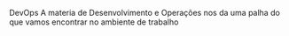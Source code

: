 DevOps
A materia de Desenvolvimento e Operações nos da uma palha do que vamos encontrar no ambiente de trabalho
